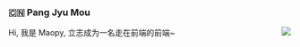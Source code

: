 ### :cn: Pang Jyu Mou

<img align="right" src="https://github-readme-stats.vercel.app/api?username=maopy&show_icons=true&icon_color=0366d6&text_color=24292e&bg_color=ffffff&hide_title=true" />

Hi, 我是 Maopy, 立志成为一名走在前端的前端~
